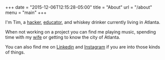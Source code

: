 +++
date = "2015-12-06T12:15:28-05:00"
title = "About"
url = "/about"
menu = "main"
+++

I'm Tim, a [hacker][1], [educator][2], and whiskey drinker currently living in Atlanta.

When not working on a project you can find me playing music, spending time with my [wife][3] or getting to know the city of Atlanta.

You can also find me on [Linkedin][4] and [Instagram][5] if you are into those kinds of things.

 [1]: "http://github.com/twhitacre"
 [2]: "http://stephwhitacre.com/"
 [3]: "http://theironyard.com/"
 [4]: "https://www.linkedin.com/in/twhitacre"
 [5]: "https://instagram.com/timwco"
